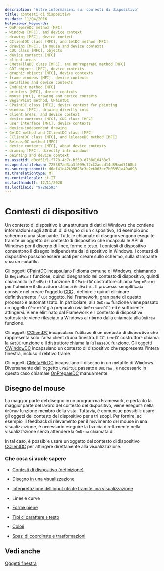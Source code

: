 ```yaml
---
description: 'Altre informazioni su: contesti di dispositivo'
title: Contesti di dispositivo
ms.date: 11/04/2016
helpviewer_keywords:
- OnPrepareDC method [MFC]
- windows [MFC], and device context
- drawing [MFC], device context
- CClientDC class [MFC], and GetDC method [MFC]
- drawing [MFC], in mouse and device contexts
- CDC class [MFC], objects
- device contexts [MFC]
- client areas
- CMetaFileDC class [MFC], and OnPrepareDC method [MFC]
- GDI objects [MFC], device contexts
- graphic objects [MFC], device contexts
- frame windows [MFC], device contexts
- metafiles and device contexts
- EndPaint method [MFC]
- printers [MFC], device contexts
- mouse [MFC], drawing and device contexts
- BeginPaint method, CPaintDC
- CPaintDC class [MFC], device context for painting
- windows [MFC], drawing directly into
- client areas, and device context
- device contexts [MFC], CDC class [MFC]
- user interface [MFC], device contexts
- device-independent drawing
- GetDC method and CClientDC class [MFC]
- CClientDC class [MFC], and ReleaseDC method [MFC]
- ReleaseDC method [MFC]
- device contexts [MFC], about device contexts
- drawing [MFC], directly into windows
- painting and device context
ms.assetid: d0cd51f1-f778-4c7e-bf50-d738d10433c7
ms.openlocfilehash: 725387ad3aa3f099c72c82aecd14d89bad7168bf
ms.sourcegitcommit: d6af41e42699628c3e2e6063ec7b03931a49a098
ms.translationtype: MT
ms.contentlocale: it-IT
ms.lasthandoff: 12/11/2020
ms.locfileid: "97261593"
---
```

# <a name="device-contexts"></a>Contesti di dispositivo

Un contesto di dispositivo è una struttura di dati di Windows che contiene informazioni sugli attributi di disegno di un dispositivo, ad esempio uno schermo o una stampante. Tutte le chiamate di disegno vengono eseguite tramite un oggetto del contesto di dispositivo che incapsula le API di Windows per il disegno di linee, forme e testo. I contesti di dispositivo consentono il disegno indipendente dal dispositivo in Windows. I contesti di dispositivo possono essere usati per creare sullo schermo, sulla stampante o su un metafile.

Gli oggetti [CPaintDC](reference/cpaintdc-class.md) incapsulano l'idioma comune di Windows, chiamando la `BeginPaint` funzione, quindi disegnando nel contesto di dispositivo, quindi chiamando la `EndPaint` funzione. Il `CPaintDC` costruttore chiama `BeginPaint` per l'utente e il distruttore chiama `EndPaint` . Il processo semplificato consiste nel creare l'oggetto [CDC](reference/cdc-class.md) , definire e quindi eliminare definitivamente l' `CDC` oggetto. Nel Framework, gran parte di questo processo è automatizzato. In particolare, alla `OnDraw` funzione viene passato un oggetto `CPaintDC` già preparato (via `OnPrepareDC` ) ed è sufficiente attingervi. Viene eliminato dal Framework e il contesto di dispositivo sottostante viene rilasciato a Windows al ritorno dalla chiamata alla `OnDraw` funzione.

Gli oggetti [CClientDC](reference/cclientdc-class.md) incapsulano l'utilizzo di un contesto di dispositivo che rappresenta solo l'area client di una finestra. Il `CClientDC` costruttore chiama la `GetDC` funzione e il distruttore chiama la `ReleaseDC` funzione. Gli oggetti [CWindowDC](reference/cwindowdc-class.md) incapsulano un contesto di dispositivo che rappresenta l'intera finestra, incluso il relativo frame.

Gli oggetti [CMetaFileDC](reference/cmetafiledc-class.md) incapsulano il disegno in un metafile di Windows. Diversamente dall'oggetto `CPaintDC` passato a `OnDraw` , è necessario in questo caso chiamare [OnPrepareDC](reference/cview-class.md#onpreparedc) manualmente.

## <a name="mouse-drawing"></a>Disegno del mouse

La maggior parte del disegno in un programma Framework, e pertanto la maggior parte del lavoro del contesto del dispositivo, viene eseguita nella `OnDraw` funzione membro della vista. Tuttavia, è comunque possibile usare gli oggetti del contesto del dispositivo per altri scopi. Per fornire, ad esempio, il feedback di rilevamento per il movimento del mouse in una visualizzazione, è necessario eseguire la traccia direttamente nella visualizzazione senza attendere la `OnDraw` chiamata di.

In tal caso, è possibile usare un oggetto del contesto di dispositivo [CClientDC](reference/cclientdc-class.md) per attingere direttamente alla visualizzazione.

### <a name="what-do-you-want-to-know-more-about"></a>Che cosa si vuole sapere

- [Contesti di dispositivo (definizione)](/windows/win32/gdi/device-contexts)

- [Disegno in una visualizzazione](drawing-in-a-view.md)

- [Interpretazione dell'input utente tramite una visualizzazione](interpreting-user-input-through-a-view.md)

- [Linee e curve](/windows/win32/gdi/lines-and-curves)

- [Forme piene](/windows/win32/gdi/filled-shapes)

- [Tipi di carattere e testo](/windows/win32/gdi/fonts-and-text)

- [Colori](/windows/win32/gdi/colors)

- [Spazi di coordinate e trasformazioni](/windows/win32/gdi/coordinate-spaces-and-transformations)

## <a name="see-also"></a>Vedi anche

[Oggetti finestra](window-objects.md)
